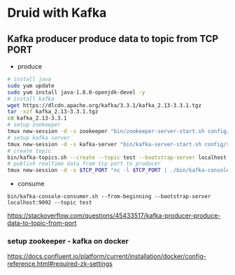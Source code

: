 # Druid with Kafka

## Kafka producer produce data to topic from TCP PORT

- produce
```bash
# install java
sudo yum update
sudo yum install java-1.8.0-openjdk-devel -y
# install kafka
wget https://dlcdn.apache.org/kafka/3.3.1/kafka_2.13-3.3.1.tgz
tar -xzf kafka_2.13-3.3.1.tgz
cd kafka_2.13-3.3.1
# setup zookeeper
tmux new-session -d -s zookeeper "bin/zookeeper-server-start.sh config/zookeeper.properties"
# setup kafka server
tmux new-session -d -s kafka-server "bin/kafka-server-start.sh config/server.properties"
# create topic
bin/kafka-topics.sh --create --topic test --bootstrap-server localhost:9092
# publish realtime data from tcp port to producer 
tmux new-session -d -s $TCP_PORT "nc -l $TCP_PORT | ./bin/kafka-console-producer.sh --broker-list localhost:9092 --topic test"
```

- consume
```
bin/kafka-console-consumer.sh --from-beginning --bootstrap-server localhost:9092 --topic test 
```

https://stackoverflow.com/questions/45433517/kafka-producer-produce-data-to-topic-from-port

### setup zookeeper -  kafka on docker
https://docs.confluent.io/platform/current/installation/docker/config-reference.html#required-zk-settings